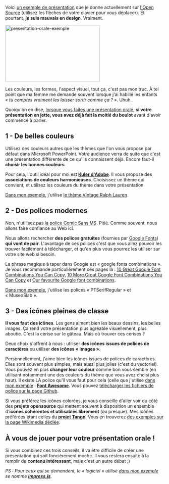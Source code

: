 <!-- 
.. title: Comment créer une présentation orale qui en jette à tous les coups (avec exemple)
.. slug: comment-créer-une-présentation-orale-qui-en-jette-à-tous-les-coups-avec-exemple
.. date: 2013-05-21 14:35:18+02:00
.. tags: Parler en public, Présentation orale
.. category: 
.. link: 
.. description: 
.. type: text
-->

<p></p><p>Voici <a href="http://data.jousse.org/opensource/opensource-presentation/opensource-fr.html">un exemple de présentation</a> que je donne actuellement sur <a href="http://data.jousse.org/opensource/opensource-presentation/opensource-fr.html">l'Open Source</a> (utilisez les flèches de votre clavier pour vous déplacer). Et pourtant, <strong>je suis mauvais en design</strong>. Vraiment.</p><p></p>

<div class="text-center" style=""><a href="http://data.jousse.org/opensource/opensource-presentation/opensource-fr.html"><img alt="presentation-orale-exemple" class="aligncenter size-medium wp-image-571" height="180" src="http://data.jousse.org/opensource/presentation-orale-exemple-300x180.png" width="300"></a></div><p></p>

<p></p><p>Les couleurs, les formes, l'aspect visuel, tout ça, c'est pas mon truc. À tel point que ma femme me demande souvent lorsque j'ai habillé les enfants <em>« tu comptes vraiment les laisser sortir comme ça ? »</em>. Uhuh.</p><p></p>

<p></p><p>Quoiqu'on en dise, <a href="/comment-parler-en-public-donner-un-cours-ou-une-conference/">lorsque vous faites une présentation orale</a>, <strong>si votre présentation en jette, vous avez déjà fait la moitié du boulot</strong> avant d'avoir commencé à parler.</p><p></p>

<p></p><h2>1 - De belles couleurs</h2><p></p>

<p></p><p>Utilisez des couleurs autres que les thèmes que l'on vous propose par défaut dans Microsoft PowerPoint. Votre audience verra de suite que c'est une présentation différente de ce qu'ils connaissent déjà. Encore faut-il <strong>choisir les bonnes couleurs</strong>.</p><p></p>

<p></p><p>Pour cela, l'outil idéal pour moi est <a href="https://kuler.adobe.com/"><strong>Kuler d'Adobe</strong></a>. Il vous propose des <strong>associations de couleurs harmonieuses</strong>. Choisissez un thème qui convient, et utilisez les couleurs du thème dans votre présentation.</p><p></p>

<p></p><p><a href="http://data.jousse.org/opensource/opensource-presentation/opensource-fr.html">Dans mon exemple</a>, j'utilise <a href="https://kuler.adobe.com/#themeID/2216979">le thème Vintage Ralph Lauren</a>.</p><p></p>

<p></p><h2>2 - Des polices modernes</h2><p></p>

<p></p><p>Non, n'utilisez pas <a href="http://www.carnetsdubusiness.com/Faut-il-interdire-Comic-Sans-MS_a533.html"><span style="">la police Comic Sans MS</span></a>. Pitié. Comme souvent, nous allons faire confiance au Web ici.</p><p></p>

<p></p><p>Nous allons rechercher <strong>des polices gratuites</strong> (fournies par <a href="http://www.google.com/fonts/">Google Fonts</a>) <strong>qui vont de pair</strong>. L'avantage de ces polices c'est que vous allez pouvoir les trouver facilement à télécharger, et qu'en plus vous pourrez les utiliser sur votre site web si besoin.</p><p></p>

<p></p><p>La phrase magique à taper dans Google est « google fonts combinations ». Je vous recommande particulièrement ces pages là : <a href="http://designshack.net/articles/css/10-great-google-font-combinations-you-can-copy/">10 Great Google Font Combinations You Can Copy</a>, <a href="http://designshack.net/articles/typography/10-more-great-google-font-combinations-you-can-copy/">10 More Great Google Font Combinations You Can Copy</a> et <a href="http://www.insquaremedia.com/blog/15-web-design-stuff/50-our-favourite-google-font-combinations">Our favourite Google font combinations</a>.</p><p></p>

<p></p><p><a href="http://data.jousse.org/opensource/opensource-presentation/opensource-fr.html">Dans mon exemple</a>, j'utilise les polices « PTSerifRegular » et « MuseoSlab ».</p><p></p>

<p></p><h2>3 - Des icônes pleines de classe</h2><p></p>

<p></p><p><strong>Il vous faut des icônes</strong>. Les gens aiment bien les beaux dessins, les belles images. Ça rend votre présentation plus agréable visuellement, plus aboutie. C'est la cerise sur le gâteau. Mais où trouver ces cerises ?</p><p></p>

<p></p><p>Deux choix s'offrent à nous : utiliser <strong>des icônes issues de polices de caractères</strong> ou utiliser <strong>des icônes « images »</strong>.</p><p></p>

<p></p><p>Personnellement, j'aime bien les icônes issues de polices de caractères. Elles sont souvent plus simples, mais aussi plus jolies (c'est du vectoriel). Vous pouvez en plus <strong>changer leur couleur</strong> comme bon vous semble (en utilisant notamment une des couleurs du thème que vous avez choisi plus haut). Il existe LA police qu'il vous faut pour cela (celle que j'utilise <a href="http://data.jousse.org/opensource/opensource-presentation/opensource-fr.html">dans mon exemple</a> : <a href="http://fortawesome.github.io/Font-Awesome/"><strong>Font Awesome</strong></a>. Vous pouvez <a href="https://github.com/FortAwesome/Font-Awesome/tree/master/build/assets/font-awesome/font">télécharger les fichiers de police sur la page Github</a>.</p><p></p>

<p></p><p>Si vous préférez les icônes colorées, je vous conseille d'aller voir du côté des <strong>projets opensource</strong> qui mettent souvent à disposition un ensemble d'<strong>icônes cohérentes et utilisables librement</strong> (ou presque). Mes icônes préférées étant celles du <a href="http://tango.freedesktop.org/"><strong>projet Tango</strong></a>. Vous en trouverez <a href="https://commons.wikimedia.org/wiki/Tango_icons">des exemples sur la page Wikimedia dédiée</a>.</p><p></p>

<p></p><h2>À vous de jouer pour votre présentation orale !</h2><p></p>

<p></p><p>Si vous combinez ces trois conseils, il va être difficile de créer une présentation qui soit foncièrement moche. Il vous restera ensuite à la remplir de <strong>contenu intéressant</strong>, mais c'est un autre débat ;)</p><p></p>

<p></p><p><em>PS : Pour ceux qui se demandent, le « logiciel » utilisé <a href="http://data.jousse.org/opensource/opensource-presentation/opensource-fr.html">dans mon exemple</a> se nomme <a href="https://github.com/bartaz/impress.js"><strong>impress.js</strong></a>.</em></p><p></p>
